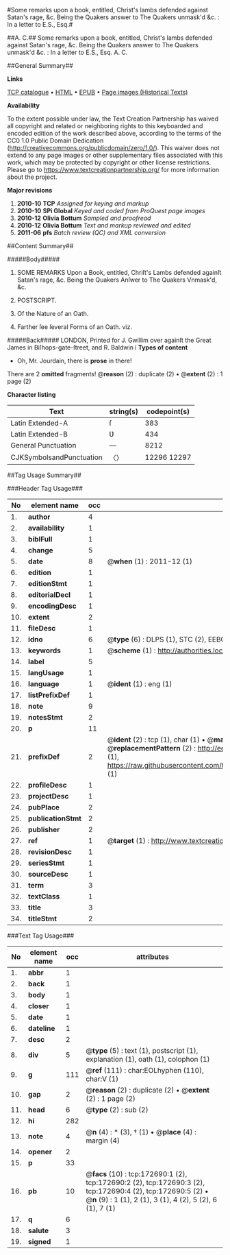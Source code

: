 #Some remarks upon a book, entitled, Christ's lambs defended against Satan's rage, &c. Being the Quakers answer to The Quakers unmask'd &c. : In a letter to E.S., Esq.#

##A. C.##
Some remarks upon a book, entitled, Christ's lambs defended against Satan's rage, &c. Being the Quakers answer to The Quakers unmask'd &c. : In a letter to E.S., Esq.
A. C.

##General Summary##

**Links**

[TCP catalogue](http://www.ota.ox.ac.uk/tcp/)  • 
[HTML](http://tei.it.ox.ac.uk/tcp/Texts-HTML/free/A90/A90435.html)  • 
[EPUB](http://tei.it.ox.ac.uk/tcp/Texts-EPUB/free/A90/A90435.epub) • 
[Page images (Historical Texts)](https://historicaltexts.jisc.ac.uk/eebo-45789380e)

**Availability**

To the extent possible under law, the Text Creation Partnership has waived all copyright and related or neighboring rights to this keyboarded and encoded edition of the work described above, according to the terms of the CC0 1.0 Public Domain Dedication (http://creativecommons.org/publicdomain/zero/1.0/). This waiver does not extend to any page images or other supplementary files associated with this work, which may be protected by copyright or other license restrictions. Please go to https://www.textcreationpartnership.org/ for more information about the project.

**Major revisions**

1. __2010-10__ __TCP__ *Assigned for keying and markup*
1. __2010-10__ __SPi Global__ *Keyed and coded from ProQuest page images*
1. __2010-12__ __Olivia Bottum__ *Sampled and proofread*
1. __2010-12__ __Olivia Bottum__ *Text and markup reviewed and edited*
1. __2011-06__ __pfs__ *Batch review (QC) and XML conversion*

##Content Summary##

#####Body#####

1. SOME REMARKS Upon a Book, entitled, Chriſt's Lambs defended againſt Satan's rage, &c. Being the Quakers Anſwer to The Quakers Vnmask'd, &c.

1. POSTSCRIPT.

1. Of the Nature of an Oath.

1. Farther ſee ſeveral Forms of an Oath. viz.

#####Back#####
LONDON, Printed for J. Gwillim over againſt the Great James in Biſhops-gate-ſtreet, and R. Baldwin i
**Types of content**

  * Oh, Mr. Jourdain, there is **prose** in there!

There are 2 **omitted** fragments! 
 @__reason__ (2) : duplicate (2)  •  @__extent__ (2) : 1 page (2)

**Character listing**


|Text|string(s)|codepoint(s)|
|---|---|---|
|Latin Extended-A|ſ|383|
|Latin Extended-B|Ʋ|434|
|General Punctuation|—|8212|
|CJKSymbolsandPunctuation|〈〉|12296 12297|

##Tag Usage Summary##

###Header Tag Usage###

|No|element name|occ|attributes|
|---|---|---|---|
|1.|__author__|4||
|2.|__availability__|1||
|3.|__biblFull__|1||
|4.|__change__|5||
|5.|__date__|8| @__when__ (1) : 2011-12 (1)|
|6.|__edition__|1||
|7.|__editionStmt__|1||
|8.|__editorialDecl__|1||
|9.|__encodingDesc__|1||
|10.|__extent__|2||
|11.|__fileDesc__|1||
|12.|__idno__|6| @__type__ (6) : DLPS (1), STC (2), EEBO-CITATION (1), OCLC (1), VID (1)|
|13.|__keywords__|1| @__scheme__ (1) : http://authorities.loc.gov/ (1)|
|14.|__label__|5||
|15.|__langUsage__|1||
|16.|__language__|1| @__ident__ (1) : eng (1)|
|17.|__listPrefixDef__|1||
|18.|__note__|9||
|19.|__notesStmt__|2||
|20.|__p__|11||
|21.|__prefixDef__|2| @__ident__ (2) : tcp (1), char (1)  •  @__matchPattern__ (2) : ([0-9\-]+):([0-9IVX]+) (1), (.+) (1)  •  @__replacementPattern__ (2) : http://eebo.chadwyck.com/downloadtiff?vid=$1&page=$2 (1), https://raw.githubusercontent.com/textcreationpartnership/Texts/master/tcpchars.xml#$1 (1)|
|22.|__profileDesc__|1||
|23.|__projectDesc__|1||
|24.|__pubPlace__|2||
|25.|__publicationStmt__|2||
|26.|__publisher__|2||
|27.|__ref__|1| @__target__ (1) : http://www.textcreationpartnership.org/docs/. (1)|
|28.|__revisionDesc__|1||
|29.|__seriesStmt__|1||
|30.|__sourceDesc__|1||
|31.|__term__|3||
|32.|__textClass__|1||
|33.|__title__|3||
|34.|__titleStmt__|2||


###Text Tag Usage###

|No|element name|occ|attributes|
|---|---|---|---|
|1.|__abbr__|1||
|2.|__back__|1||
|3.|__body__|1||
|4.|__closer__|1||
|5.|__date__|1||
|6.|__dateline__|1||
|7.|__desc__|2||
|8.|__div__|5| @__type__ (5) : text (1), postscript (1), explanation (1), oath (1), colophon (1)|
|9.|__g__|111| @__ref__ (111) : char:EOLhyphen (110), char:V (1)|
|10.|__gap__|2| @__reason__ (2) : duplicate (2)  •  @__extent__ (2) : 1 page (2)|
|11.|__head__|6| @__type__ (2) : sub (2)|
|12.|__hi__|282||
|13.|__note__|4| @__n__ (4) : * (3), † (1)  •  @__place__ (4) : margin (4)|
|14.|__opener__|2||
|15.|__p__|33||
|16.|__pb__|10| @__facs__ (10) : tcp:172690:1 (2), tcp:172690:2 (2), tcp:172690:3 (2), tcp:172690:4 (2), tcp:172690:5 (2)  •  @__n__ (9) : 1 (1), 2 (1), 3 (1), 4 (2), 5 (2), 6 (1), 7 (1)|
|17.|__q__|6||
|18.|__salute__|3||
|19.|__signed__|1||
